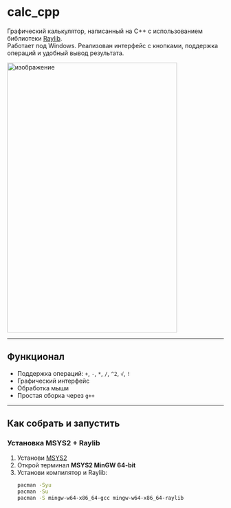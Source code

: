 # calc_cpp

Графический калькулятор, написанный на C++ с использованием библиотеки [Raylib](https://www.raylib.com/).  
Работает под Windows. Реализован интерфейс с кнопками, поддержка операций и удобный вывод результата.

<img width="395" height="627" alt="изображение" src="https://github.com/user-attachments/assets/afcb9922-8bdc-46ce-a5ec-01a134acd19d" />


---

## Функционал

- Поддержка операций: `+`, `-`, `*`, `/`, `^2`, `√`, `!`
- Графический интерфейс
- Обработка мыши
- Простая сборка через `g++`

---

##  Как собрать и запустить

### Установка MSYS2 + Raylib

1. Установи [MSYS2](https://www.msys2.org/)
2. Открой терминал **MSYS2 MinGW 64-bit**
3. Установи компилятор и Raylib:
   ```bash
   pacman -Syu
   pacman -Su
   pacman -S mingw-w64-x86_64-gcc mingw-w64-x86_64-raylib
